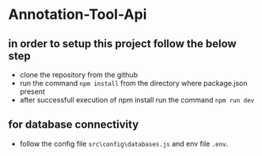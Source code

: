 # Annotation-Tool-Api

## in order to setup this project follow the below step
- clone the repository from the github
- run the command `npm install` from the directory where package.json present
- after successfull execution of npm install run the command ` npm run dev `

## for database connectivity 
- follow the config file `src\config\databases.js` and env file `.env`.